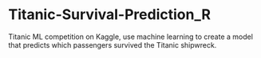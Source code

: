 # Titanic-Survival-Prediction_R
Titanic ML competition on Kaggle, use machine learning to create a model that predicts which passengers survived the Titanic shipwreck.
